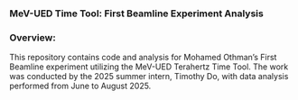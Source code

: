 ### MeV-UED Time Tool: First Beamline Experiment Analysis

### Overview:

This repository contains code and analysis for Mohamed Othman’s First Beamline experiment utilizing the MeV-UED Terahertz Time Tool. The work was conducted by the 2025 summer intern, Timothy Do, with data analysis performed from June to August 2025.

